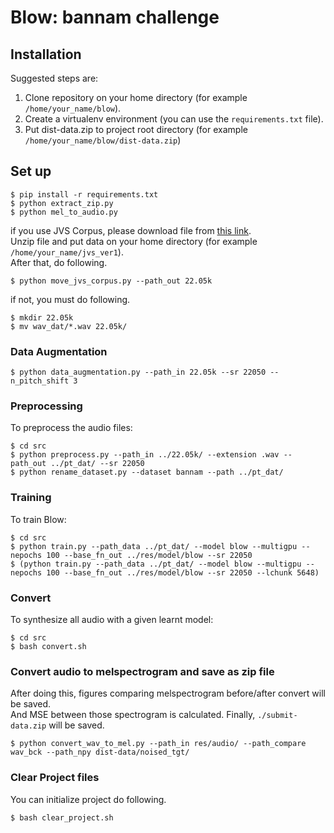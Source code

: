 # Blow: bannam challenge

## Installation

Suggested steps are:

1. Clone repository on your home directory (for example `/home/your_name/blow`).
1. Create a virtualenv environment (you can use the `requirements.txt` file).
1. Put dist-data.zip to project root directory (for example `/home/your_name/blow/dist-data.zip`)

## Set up
```
$ pip install -r requirements.txt
$ python extract_zip.py
$ python mel_to_audio.py
```  
if you use JVS Corpus, please download file from [this link](https://drive.google.com/open?id=19oAw8wWn3Y7z6CKChRdAyGOB9yupL_Xt).  
Unzip file and put data on your home directory (for example `/home/your_name/jvs_ver1`).  
After that, do following.
```
$ python move_jvs_corpus.py --path_out 22.05k
```
if not, you must do following.
```
$ mkdir 22.05k
$ mv wav_dat/*.wav 22.05k/
```

### Data Augmentation
```
$ python data_augmentation.py --path_in 22.05k --sr 22050 --n_pitch_shift 3
```

### Preprocessing

To preprocess the audio files:
```
$ cd src
$ python preprocess.py --path_in ../22.05k/ --extension .wav --path_out ../pt_dat/ --sr 22050
$ python rename_dataset.py --dataset bannam --path ../pt_dat/
```

### Training

To train Blow:
```
$ cd src
$ python train.py --path_data ../pt_dat/ --model blow --multigpu --nepochs 100 --base_fn_out ../res/model/blow --sr 22050
$ (python train.py --path_data ../pt_dat/ --model blow --multigpu --nepochs 100 --base_fn_out ../res/model/blow --sr 22050 --lchunk 5648)
```

### Convert 

To synthesize all audio with a given learnt model:
```
$ cd src
$ bash convert.sh
```

### Convert audio to melspectrogram and save as zip file

After doing this, figures comparing melspectrogram before/after convert will be saved.  
And MSE between those spectrogram is calculated. Finally, `./submit-data.zip` will be saved.  
```
$ python convert_wav_to_mel.py --path_in res/audio/ --path_compare wav_bck --path_npy dist-data/noised_tgt/
```

### Clear Project files

You can initialize project do following.
```
$ bash clear_project.sh
```
